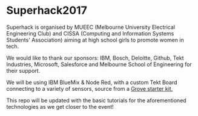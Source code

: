 # Superhack2017

Superhack is organised by MUEEC (Melbourne University Electrical Engineering Club) and CISSA (Computing and Information Systems Students' Association) aiming at high school girls to promote women in tech.

We would like to thank our sponsors: IBM, Bosch, Deloitte, Github, Tekt Industries, Microsoft, Salesforce and Melbourne School of Engineering for their support.

We will be using IBM BlueMix & Node Red, with a custom Tekt Board connecting to a variety of sensors, source from a [Grove starter kit.](https://www.seeedstudio.com/Grove-Starter-Kit-Plus-p-1294.html)

This repo will be updated with the basic tutorials for the aforementioned technologies as we get closer to the event!
